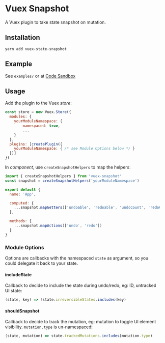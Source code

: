 # Vuex Snapshot

A Vuex plugin to take state snapshot on mutation.

## Installation

```shell
yarn add vuex-state-snapshot
```

## Example

See `examples/` or at [Code Sandbox](https://codesandbox.io/s/vuex-state-snapshot-example-cd1f4)

## Usage

Add the plugin to the Vuex *store*:

```javascript
const store = new Vuex.Store({
  modules: {
    yourModuleNamespace: {
        namespaced: true,
        ...
    }
  },
  plugins: [createPlugin({
    yourModuleNamespace: { /* see Module Options below */ }
  })]
})
```

In *component*, use `createSnapshotHelpers` to map the helpers:

```javascript
import { createSnapshotHelpers } from 'vuex-snapshot'
const snapshot = createSnapshotHelpers('yourModuleNamespace')

export default {
  name: 'App',

  computed: {
    ...snapshot.mapGetters(['undoable', 'redoable', 'undoCount', 'redoCount'])
  },

  methods: {
    ...snapshot.mapActions(['undo', 'redo'])
  }
}
```

### Module Options

Options are callbacks with the namespaced `state` as argument, so you could delegate it back to your state.

#### includeState

Callback to decide to include the state during undo/redo, eg: ID, untracked UI state:

```javascript
(state, key) => !state.irreversibleStates.includes(key)
```

#### shouldSnapshot

Callback to decide to track the mutation, eg: mutation to toggle UI element visibility. `mutation.type` is un-namespaced:

```javascript
(state, mutation) => state.trackedMutations.includes(mutation.type)
```
